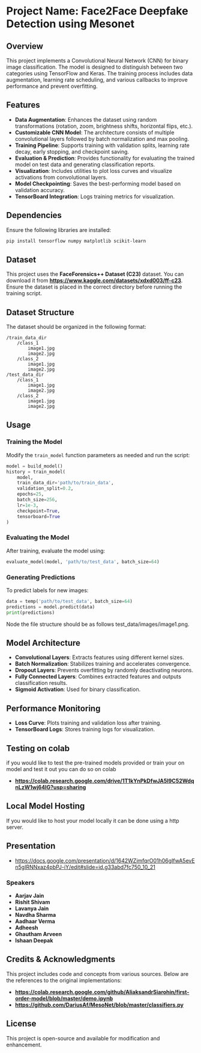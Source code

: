 # Project Name: Face2Face Deepfake Detection using Mesonet

## Overview
This project implements a Convolutional Neural Network (CNN) for binary image classification. The model is designed to distinguish between two categories using TensorFlow and Keras. The training process includes data augmentation, learning rate scheduling, and various callbacks to improve performance and prevent overfitting.

## Features
- **Data Augmentation**: Enhances the dataset using random transformations (rotation, zoom, brightness shifts, horizontal flips, etc.).
- **Customizable CNN Model**: The architecture consists of multiple convolutional layers followed by batch normalization and max pooling.
- **Training Pipeline**: Supports training with validation splits, learning rate decay, early stopping, and checkpoint saving.
- **Evaluation & Prediction**: Provides functionality for evaluating the trained model on test data and generating classification reports.
- **Visualization**: Includes utilities to plot loss curves and visualize activations from convolutional layers.
- **Model Checkpointing**: Saves the best-performing model based on validation accuracy.
- **TensorBoard Integration**: Logs training metrics for visualization.

## Dependencies
Ensure the following libraries are installed:
```bash
pip install tensorflow numpy matplotlib scikit-learn
```

## Dataset
This project uses the **FaceForensics++ Dataset (C23)** dataset. You can download it from **https://www.kaggle.com/datasets/xdxd003/ff-c23**. Ensure the dataset is placed in the correct directory before running the training script.


## Dataset Structure
The dataset should be organized in the following format:
```
/train_data_dir
    /class_1
        image1.jpg
        image2.jpg
    /class_2
        image1.jpg
        image2.jpg
/test_data_dir
    /class_1
        image1.jpg
        image2.jpg
    /class_2
        image1.jpg
        image2.jpg
```

## Usage
### Training the Model
Modify the `train_model` function parameters as needed and run the script:
```python
model = build_model()
history = train_model(
    model,
    train_data_dir='path/to/train_data',
    validation_split=0.2,
    epochs=25,
    batch_size=256,
    lr=1e-3,
    checkpoint=True,
    tensorboard=True
)
```

### Evaluating the Model
After training, evaluate the model using:
```python
evaluate_model(model, 'path/to/test_data', batch_size=64)
```

### Generating Predictions
To predict labels for new images:
```python
data = temp('path/to/test_data', batch_size=64)
predictions = model.predict(data)
print(predictions)
```
Node the file structure should be as follows test_data/images/image1.png.

## Model Architecture
- **Convolutional Layers**: Extracts features using different kernel sizes.
- **Batch Normalization**: Stabilizes training and accelerates convergence.
- **Dropout Layers**: Prevents overfitting by randomly deactivating neurons.
- **Fully Connected Layers**: Combines extracted features and outputs classification results.
- **Sigmoid Activation**: Used for binary classification.

## Performance Monitoring
- **Loss Curve**: Plots training and validation loss after training.
- **TensorBoard Logs**: Stores training logs for visualization.

## Testing on colab
if you would like to test the pre-trained models provided or train your on model and test it out you can do so on colab
- **https://colab.research.google.com/drive/1T1kYnPkDfwJA5l9C52WdqnLzW1wj64IG?usp=sharing**

## Local Model Hosting
If you would like to host your model locally it can be done using a http server.

## Presentation
- https://docs.google.com/presentation/d/1642WZimfqrO01h06gIfwA5evEn5gIRNNxaz4pbPJ-iY/edit#slide=id.g33abd7fc750_10_21

### Speakers
- **Aarjav Jain**
- **Rishit Shivam** 
- **Lavanya Jain** 
- **Navdha Sharma**
- **Aadhaar Verma**
- **Adheesh**
- **Ghautham Arveen**
- **Ishaan Deepak**
  
## Credits & Acknowledgments

This project includes code and concepts from various sources. Below are the references to the original implementations:
- **https://colab.research.google.com/github/AliaksandrSiarohin/first-order-model/blob/master/demo.ipynb**
- **https://github.com/DariusAf/MesoNet/blob/master/classifiers.py**

## License
This project is open-source and available for modification and enhancement.

